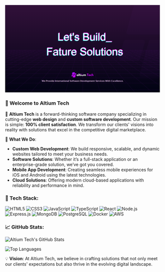 <a href="https://www.facebook.com/altium.tech">
<!-- <img src="./Images/Arafat Hosen Github Banner.png" /> -->
<img src="./images/Github Banner.png" />
<!-- <img src="./Images/GitBanner.png" /> -->

</a>

### 👋 Welcome to Altium Tech

🚀 **Altium Tech** is a forward-thinking software company specializing in cutting-edge **web design** and **custom software development**. Our mission is simple: **100% client satisfaction**. We transform our clients' visions into reality with solutions that excel in the competitive digital marketplace.

💼 **What We Do**:
- **Custom Web Development**: We build responsive, scalable, and dynamic websites tailored to meet your business needs.
- **Software Solutions**: Whether it’s a full-stack application or an enterprise-grade solution, we’ve got you covered.
- **Mobile App Development**: Creating seamless mobile experiences for iOS and Android using the latest technologies.
- **Cloud Solutions**: Offering modern cloud-based applications with reliability and performance in mind.

### 🔧 Tech Stack:

![HTML5](https://img.shields.io/badge/-HTML5-E34F26?style=flat-square&logo=html5&logoColor=white)
![CSS3](https://img.shields.io/badge/-CSS3-1572B6?style=flat-square&logo=css3)
![JavaScript](https://img.shields.io/badge/-JavaScript-F7DF1E?style=flat-square&logo=javascript&logoColor=black)
![TypeScript](https://img.shields.io/badge/-TypeScript-007ACC?style=flat-square&logo=typescript)
![React](https://img.shields.io/badge/-React-61DAFB?style=flat-square&logo=react&logoColor=black)
![Node.js](https://img.shields.io/badge/-Node.js-339933?style=flat-square&logo=node.js&logoColor=white)
![Express.js](https://img.shields.io/badge/-Express.js-000000?style=flat-square&logo=express&logoColor=white)
![MongoDB](https://img.shields.io/badge/-MongoDB-47A248?style=flat-square&logo=mongodb&logoColor=white)
![PostgreSQL](https://img.shields.io/badge/-PostgreSQL-336791?style=flat-square&logo=postgresql&logoColor=white)
![Docker](https://img.shields.io/badge/-Docker-2496ED?style=flat-square&logo=docker&logoColor=white)
![AWS](https://img.shields.io/badge/-AWS-232F3E?style=flat-square&logo=amazon-aws)

### 📈 GitHub Stats:

![Altium Tech's GitHub Stats](https://github-readme-stats.vercel.app/api?username=altiumtech&show_icons=true&theme=radical)

![Top Languages](https://github-readme-stats.vercel.app/api/top-langs/?username=altiumtech&layout=compact&theme=radical)

💡 **Vision**: At Altium Tech, we believe in crafting solutions that not only meet our clients' expectations but also thrive in the evolving digital landscape.
